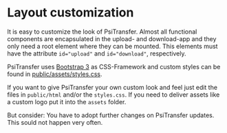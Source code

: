 # Layout customization

It is easy to customize the look of PsiTransfer. Almost all functional components are encapsulated
in the upload- and download-app and they only need a root element where they can be mounted.
This elements must have the attribute `id="upload"` and `id="download"`, respectively.

PsiTransfer uses [Bootstrap 3](http://getbootstrap.com/) as CSS-Framework and custom styles can
be found in [public/assets/styles.css](https://github.com/psi-4ward/psitransfer/blob/master/public/assets/styles.css).

If you want to give PsiTransfer your own custom look and feel just edit the files in `public/html` and/or
the `styles.css`. If you need to deliver assets like a custom logo put it into the `assets` folder.

But consider: You have to adopt further changes on PsiTransfer updates. This sould not happen very often.

